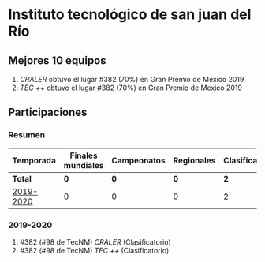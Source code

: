 # Instituto tecnológico de san juan del Río

## Mejores 10 equipos

1. _CRALER_ obtuvo el lugar #382 (70%) en Gran Premio de Mexico 2019
1. _TEC ++_ obtuvo el lugar #382 (70%) en Gran Premio de Mexico 2019

## Participaciones

### Resumen

| Temporada | Finales mundiales | Campeonatos | Regionales | Clasificatorios | Equipos |
| --- | --- | --- | --- | --- | --- |
| **Total** | **0** | **0** | **0** | **2** | **2** |
| [2019-2020](#2019-2020) | 0 | 0 | 0 | 2 | 2 |

### 2019-2020

1. #382 (#98 de TecNM) _CRALER_ (Clasificatorio)
1. #382 (#98 de TecNM) _TEC ++_ (Clasificatorio)



